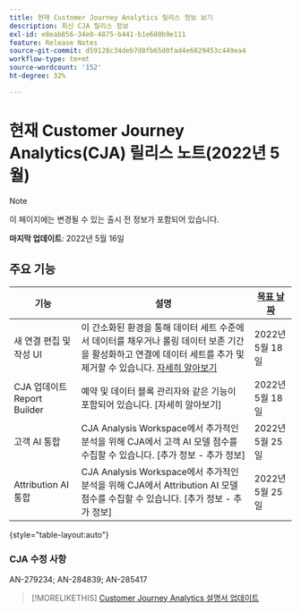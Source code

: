 ```yaml
---
title: 현재 Customer Journey Analytics 릴리스 정보 보기
description: 최신 CJA 릴리스 정보
exl-id: e8eab856-34e0-4875-b441-b1e680b9e111
feature: Release Notes
source-git-commit: d59128c34deb7d8fb65d0fad4e6029453c449ea4
workflow-type: tm+mt
source-wordcount: '152'
ht-degree: 32%

---
```


# 현재 Customer Journey Analytics(CJA) 릴리스 노트(2022년 5월)

>[!NOTE]
>
>이 페이지에는 변경될 수 있는 출시 전 정보가 포함되어 있습니다.

**마지막 업데이트**: 2022년 5월 16일

## 주요 기능

| 기능 | 설명 | [목표 날짜](/help/release-notes/releases.md) |
| ----------- | ---------- | ----- |
| 새 연결 편집 및 작성 UI | 이 간소화된 환경을 통해 데이터 세트 수준에서 데이터를 채우거나 롤링 데이터 보존 기간을 활성화하고 연결에 데이터 세트를 추가 및 제거할 수 있습니다. [자세히 알아보기](/help/connections/create-connection.md) | 2022년 5월 18일 |
| CJA 업데이트 Report Builder | 예약 및 데이터 블록 관리자와 같은 기능이 포함되어 있습니다. [자세히 알아보기] | 2022년 5월 18일 |
| 고객 AI 통합 | CJA Analysis Workspace에서 추가적인 분석을 위해 CJA에서 고객 AI 모델 점수를 수집할 수 있습니다. [추가 정보 - 추가 정보] | 2022년 5월 25일 |
| Attribution AI 통합 | CJA Analysis Workspace에서 추가적인 분석을 위해 CJA에서 Attribution AI 모델 점수를 수집할 수 있습니다. [추가 정보 - 추가 정보] | 2022년 5월 25일 |

{style=&quot;table-layout:auto&quot;}

### CJA 수정 사항

AN-279234; AN-284839; AN-285417

>[!MORELIKETHIS]
>[Customer Journey Analytics 설명서 업데이트](/help/release-notes/doc-changes.md)
